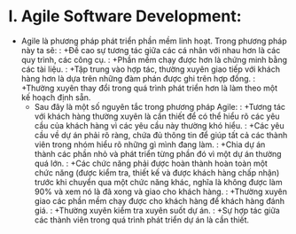 # I.	Agile Software Development:
  -	Agile là phương pháp phát triển phần mềm linh hoạt. Trong phương pháp này ta sẽ:
    :	+Đề cao sự tương tác giữa các cá nhân với nhau hơn là các quy trình, các công cụ.
    :	+Phần mềm chạy được hơn là chứng minh bằng các tài liệu.
    :	+Tập trung vào hợp tác, thường xuyên giao tiếp với khách hàng hơn là dựa trên những đàm phán được ghi trên hợp đồng.
    :	+Thường xuyên thay đổi trong quá trình phát triển hơn là làm theo một kế hoạch định sẵn.
    -	Sau đây là một số nguyên tắc trong phương pháp Agile:
    : +Tương tác với khách hàng thường xuyên là cần thiết để có thể hiểu rõ các yêu cầu của khách hàng vì các yêu cầu này thường khó hiểu.
    : +Các yêu cầu về dự án phải rõ ràng, chứa đủ thông tin để giúp tất cả các thành viên trong nhóm hiểu rõ những gì mình đang làm.
    : +Chia dự án thành các phần nhỏ và phát triển từng phần đó vì một dự án thường quá lớn.
    : +Các chức năng phải được hoàn thành hoàn toàn một chức năng (được kiểm tra, thiết kế và được khách hàng chấp nhận) trước khi chuyển qua một chức năng khác, nghĩa là không được làm 90% và xem nó là đã xong và giao cho khách hàng.
    : +Thường xuyên giao các phần mềm chạy được cho khách hàng để khách hàng đánh giá.
    : +Thường xuyên kiểm tra xuyên suốt dự án.
    : +Sự hợp tác giữa các thành viên trong quá trình phát triển dự án là cần thiết.
